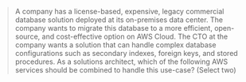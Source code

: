 > A company has a license-based, expensive, legacy commercial database solution deployed at its on-premises data center. 
The company wants to migrate this database to a more efficient, open-source, and cost-effective option on AWS Cloud. 
The CTO at the company wants a solution that can handle complex database configurations such as secondary indexes, foreign keys, and stored procedures. 
As a solutions architect, which of the following AWS services should be combined to handle this use-case? (Select two)

